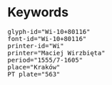 # Keywords
<pre>
glyph-id="Wi-10+80116"
font-id="Wi-10+80116"
printer-id="Wi"
printer="Maciej Wirzbięta"
period="1555/7-1605"
place="Kraków"
PT plate="563"
</pre>
